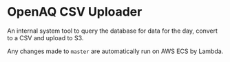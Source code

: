 OpenAQ CSV Uploader
===

An internal system tool to query the database for data for the day, convert to a CSV and upload to S3.

Any changes made to `master` are automatically run on AWS ECS by Lambda.